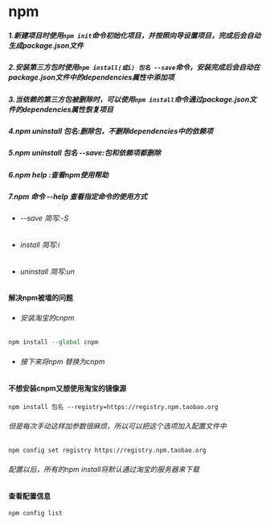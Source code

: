 # npm

##### 1.新建项目时使用`npm init`命令初始化项目，并按照向导设置项目，完成后会自动生成package.json文件

##### 2.安装第三方包时使用`npm install(或i) 包名 --save`命令，安装完成后会自动在package.json文件中的dependencies属性中添加项

##### 3.当依赖的第三方包被删除时，可以使用`npm install`命令通过package.json文件的dependencies属性恢复项目

##### 4.npm uninstall 包名:删除包，不删除dependencies中的依赖项

##### 5.npm uninstall 包名 --save:包和依赖项都删除

##### 6.npm help :查看npm使用帮助

##### 7.npm 命令 --help 查看指定命令的使用方式



- ###### --save 简写:-S

- ###### install 简写:i

- ###### uninstall 简写:un



#### 解决npm被墙的问题

- ###### 安装淘宝的cnpm

```javascript
npm install --global cnpm
```

- ###### 接下来将npm 替换为cnpm



#### 不想安装cnpm又想使用淘宝的镜像源

```shell
npm install 包名 --registry=https://registry.npm.taobao.org
```

###### 但是每次手动这样加参数很麻烦，所以可以把这个选项加入配置文件中

```shell
npm config set registry https://registry.npm.taobao.org
```

###### 配置以后，所有的npm install将默认通过淘宝的服务器来下载



#### 查看配置信息

```shell
npm config list
```





